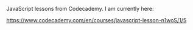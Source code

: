 JavaScript lessons from Codecademy.
I am currently here:

https://www.codecademy.com/en/courses/javascript-lesson-n1woS/1/5
